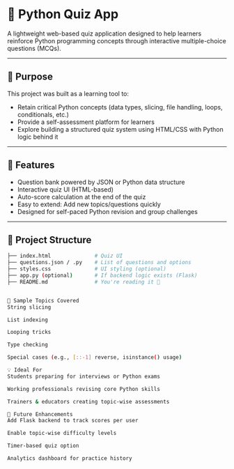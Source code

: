 # 🧠 Python Quiz App

A lightweight web-based quiz application designed to help learners reinforce Python programming concepts through interactive multiple-choice questions (MCQs).

---

## 🎯 Purpose

This project was built as a learning tool to:
- Retain critical Python concepts (data types, slicing, file handling, loops, conditionals, etc.)
- Provide a self-assessment platform for learners
- Explore building a structured quiz system using HTML/CSS with Python logic behind it

---

## 🚀 Features

- Question bank powered by JSON or Python data structure
- Interactive quiz UI (HTML-based)
- Auto-score calculation at the end of the quiz
- Easy to extend: Add new topics/questions quickly
- Designed for self-paced Python revision and group challenges

---

## 📂 Project Structure

```bash
├── index.html              # Quiz UI
├── questions.json / .py    # List of questions and options
├── styles.css              # UI styling (optional)
├── app.py (optional)       # If backend logic exists (Flask)
├── README.md               # You're reading it 🙂


🧪 Sample Topics Covered
String slicing

List indexing

Looping tricks

Type checking

Special cases (e.g., [::-1] reverse, isinstance() usage)

💡 Ideal For
Students preparing for interviews or Python exams

Working professionals revising core Python skills

Trainers & educators creating topic-wise assessments

🔧 Future Enhancements
Add Flask backend to track scores per user

Enable topic-wise difficulty levels

Timer-based quiz option

Analytics dashboard for practice history

